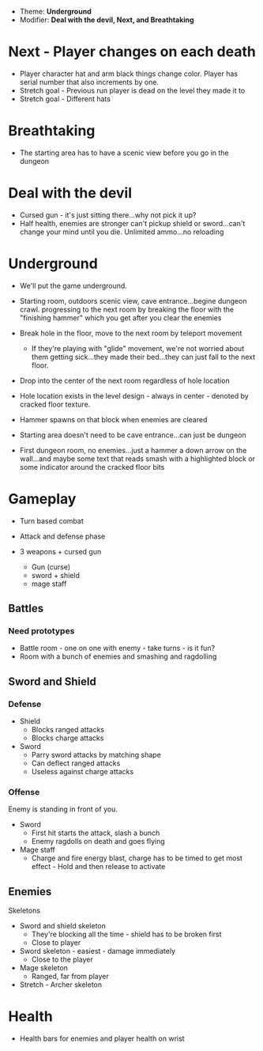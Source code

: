 * Theme: __Underground__
* Modifier: __Deal with the devil, Next, and Breathtaking__

# Next - Player changes on each death

* Player character hat and arm black things change color. Player has serial number that also increments by one.
* Stretch goal - Previous run player is dead on the level they made it to
* Stretch goal - Different hats

# Breathtaking

* The starting area has to have a scenic view before you go in the dungeon

# Deal with the devil

* Cursed gun - it's just sitting there...why not pick it up?
* Half health, enemies are stronger can't pickup shield or sword...can't change your mind until you die. Unlimited ammo...no reloading 

# Underground

* We'll put the game underground.
* Starting room, outdoors scenic view, cave entrance...begine dungeon crawl. progressing to the next room by breaking the floor with the "finishing hammer" which you get after you clear the enemies
* Break hole in the floor, move to the next room by teleport movement
    * If they're playing with "glide" movement, we're not worried about them getting sick...they made their bed...they can just fall to the next floor.

* Drop into the center of the next room regardless of hole location
* Hole location exists in the level design - always in center - denoted by cracked floor texture.
* Hammer spawns on that block when enemies are cleared
* Starting area doesn't need to be cave entrance...can just be dungeon
* First dungeon room, no enemies...just a hammer a down arrow on the wall...and maybe some text that reads smash with a highlighted block or some indicator around the cracked floor bits

# Gameplay

* Turn based combat
* Attack and defense phase

* 3 weapons + cursed gun
    * Gun (curse)
    * sword + shield
    * mage staff

## Battles

### Need prototypes

* Battle room - one on one with enemy - take turns - is it fun?
* Room with a bunch of enemies and smashing and ragdolling

## Sword and Shield

### Defense

* Shield
   * Blocks ranged attacks
   * Blocks charge attacks
* Sword
   * Parry sword attacks by matching shape
   * Can deflect ranged attacks
   * Useless against charge attacks

### Offense

Enemy is standing in front of you.

* Sword
   * First hit starts the attack, slash a bunch
   * Enemy ragdolls on death and goes flying
* Mage staff
   * Charge and fire energy blast, charge has to be timed to get most effect - Hold and then release to activate 

## Enemies

Skeletons

* Sword and shield skeleton
    * They're blocking all the time - shield has to be broken first
    * Close to player
* Sword skeleton - easiest - damage immediately
    * Close to the player
* Mage skeleton
    * Ranged, far from player
* Stretch - Archer skeleton

# Health

* Health bars for enemies and player health on wrist
